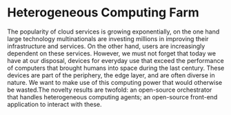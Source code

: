 [//]: # (Jiahui Chen B.Sc. CS Senior Thesis)

# Heterogeneous Computing Farm

The popularity of cloud services is growing exponentially, on the one hand large technology
multinationals are investing millions in improving their infrastructure and services. On the
other hand, users are increasingly dependent on these services. However, we must not forget
that today we have at our disposal, devices for everyday use that exceed the performance of
computers that brought humans into space during the last century. These devices are part of
the periphery, the edge layer, and are often diverse in nature. We want to make use of this
computing power that would otherwise be wasted.The novelty results are twofold: an open-source orchestrator that handles heterogeneous computing agents; an open-source front-end
application to interact with these.